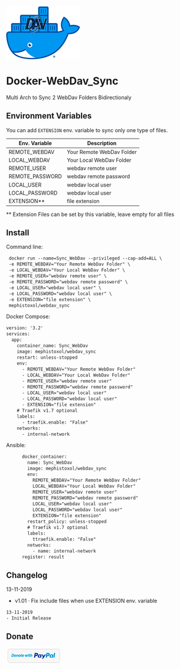 ![Docker-JDownloader](https://raw.githubusercontent.com/MephistoXoL/Docker-WebDav_Sync/master/WebDav_Sync.png)

# Docker-WebDav_Sync
Multi Arch to Sync 2 WebDav Folders Bidirectionaly

## Environment Variables
You can add ```EXTENSION``` env. variable to sync only one type of files. 

| Env. Variable | Description |
| --- | --- |
| REMOTE_WEBDAV| Your Remote WebDav Folder |
| LOCAL_WEBDAV| Your Local WebDav Folder |
| REMOTE_USER| webdav remote user |
| REMOTE_PASSWORD| webdav remote password |
| LOCAL_USER| webdav local user |
| LOCAL_PASSWORD| webdav local user |
| EXTENSION**| file extension |

** Extension Files can be set by this variable, leave empty for all files

## Install
Command line:
```
 docker run --name=Sync_WebDav --privileged --cap-add=ALL \
 -e REMOTE_WEBDAV="Your Remote WebDav Folder" \
 -e LOCAL_WEBDAV="Your Local WebDav Folder" \
 -e REMOTE_USER="webdav remote user" \
 -e REMOTE_PASSWORD="webdav remote password" \
 -e LOCAL_USER="webdav local user" \
 -e LOCAL_PASSWORD="webdav local user" \
 -e EXTENSION="file extension" \
 mephistoxol/webdav_sync
```

Docker Compose:
```
version: '3.2'
services:
  app:
    container_name: Sync_WebDav
    image: mephistoxol/webdav_sync
    restart: unless-stopped
    env:
      - REMOTE_WEBDAV="Your Remote WebDav Folder"
      - LOCAL_WEBDAV="Your Local WebDav Folder"
      - REMOTE_USER="webdav remote user"
      - REMOTE_PASSWORD="webdav remote password" 
      - LOCAL_USER="webdav local user"
      - LOCAL_PASSWORD="webdav local user"
      - EXTENSION="file extension"
    # Traefik v1.7 optional
    labels:
      - traefik.enable: "False"   
    networks:      
      - internal-network

```

Ansible:
```
      docker_container:
        name: Sync_WebDav
        image: mephistoxol/webdav_sync
        env:
          REMOTE_WEBDAV="Your Remote WebDav Folder"
          LOCAL_WEBDAV="Your Local WebDav Folder"
          REMOTE_USER="webdav remote user"
          REMOTE_PASSWORD="webdav remote password" 
          LOCAL_USER="webdav local user"
          LOCAL_PASSWORD="webdav local user"
          EXTENSION="file extension"
        restart_policy: unless-stopped
        # Traefik v1.7 optional
        labels:
          ttraefik.enable: "False" 
        networks:
          - name: internal-network
      register: result
```

## Changelog
13-11-2019
- v1.01
  · Fix include files when use EXTENSION env. variable
```
13-11-2019
- Initial Release
```

## Donate
[![Paypal](https://raw.githubusercontent.com/MephistoXoL/Things/master/paypal.png)](https://www.paypal.me/mephistoxol)

